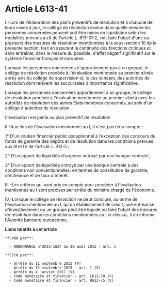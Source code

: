 # Article L613-41

I.-Lors de l'élaboration des plans préventifs de résolution et à chacune de leurs mises à jour, le collège de résolution
évalue dans quelle mesure les personnes concernées peuvent soit être mises en liquidation selon les modalités prévues au II
de l'article L. 613-31-2, soit faire l'objet d'une ou plusieurs des mesures de résolution mentionnées à la sous-section 10 de
la présente section, tout en assurant la continuité des fonctions critiques et sans entraîner, dans la mesure du possible,
d'effet négatif significatif sur le système financier français et européen. 

Lorsque les personnes concernées n'appartiennent pas à un groupe, le collège de résolution procède à l'évaluation mentionnée
au premier alinéa après avis du collège de supervision et, le cas échéant, des autorités de résolution dont relèvent les
succursales d'importance significative. 

Lorsque les personnes concernées appartiennent à un groupe, le collège de résolution procède à l'évaluation mentionnée au
premier alinéa avec les autorités de résolution des autres Etats membres concernés, au sein d'un collège d'autorités de
résolution. 

L'évaluation est jointe au plan préventif de résolution. 

II.-Aux fins de l'évaluation mentionnée au I, il n'est pas tenu compte : 

1° D'un soutien financier public exceptionnel à l'exception des concours du fonds de garantie des dépôts et de résolution
dans les conditions prévues aux III et IV de l'article L. 312-5 ; 

2° D'un apport de liquidités d'urgence octroyé par une banque centrale ; 

3° D'un apport de liquidités octroyé par une banque centrale à des conditions non conventionnelles, en termes de constitution
de garantie, d'échéance et de taux d'intérêt. 

III.-Les critères qui sont pris en compte pour procéder à l'évaluation mentionnée au I sont précisés par arrêté du ministre
chargé de l'économie. 

IV.-Lorsque le collège de résolution ne peut conclure, au terme de l'évaluation mentionnée au I, qu'un établissement de
crédit, une entreprise d'investissement ou un groupe peut être liquidé ou faire l'objet des mesures de résolution dans les
conditions mentionnées au I ci-dessus, il en informe l'Autorité bancaire européenne.

**Liens relatifs à cet article**

	**Créé par**:

	  - ORDONNANCE n°2015-1024 du 20 août 2015 - art. 3

	**Cité par**:

	  - Arrêté du 11 septembre 2015 (V)
	  - Arrêté du 11 septembre 2015 - art. 1 (V)
	  - Arrêté du 4 janvier 2017 (V)
	  - Code monétaire et financier - art. L613-38 (V)
	  - Code monétaire et financier - art. R613-75 (V)
